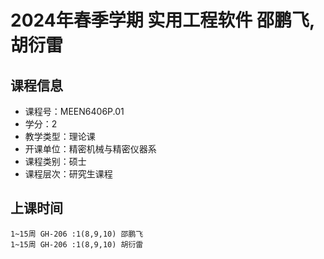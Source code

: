 # 2024年春季学期 实用工程软件 邵鹏飞, 胡衍雷






## 课程信息

- 课程号：MEEN6406P.01
- 学分：2
- 教学类型：理论课
- 开课单位：精密机械与精密仪器系
- 课程类别：硕士
- 课程层次：研究生课程

## 上课时间

```
1~15周 GH-206 :1(8,9,10) 邵鹏飞
1~15周 GH-206 :1(8,9,10) 胡衍雷
```

